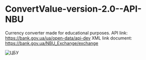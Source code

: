 # ConvertValue-version-2.0--API-NBU
Currency converter made for educational purposes.
API link: https://bank.gov.ua/ua/open-data/api-dev
XML link document: https://bank.gov.ua/NBU_Exchange/exchange

![ЦБУ](https://user-images.githubusercontent.com/87072531/191454008-fc85558e-a26e-41f7-975f-d00886ee8378.png)
